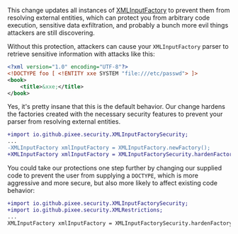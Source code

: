 This change updates all instances of [XMLInputFactory](https://docs.oracle.com/javase/8/docs/api/javax/xml/stream/XMLInputFactory.html) to prevent them from resolving external entities, which can protect you from arbitrary code execution, sensitive data exfiltration, and probably a bunch more evil things attackers are still discovering.

Without this protection, attackers can cause your `XMLInputFactory` parser to retrieve sensitive information with attacks like this:

```xml
<?xml version="1.0" encoding="UTF-8"?>
<!DOCTYPE foo [ <!ENTITY xxe SYSTEM "file:///etc/passwd"> ]>
<book>
    <title>&xxe;</title>
</book>
```

Yes, it's pretty insane that this is the default behavior. Our change hardens the factories created with the necessary security features to prevent your parser from resolving external entities.

```diff
+import io.github.pixee.security.XMLInputFactorySecurity;
...
-XMLInputFactory xmlInputFactory = XMLInputFactory.newFactory();
+XMLInputFactory xmlInputFactory = XMLInputFactorySecurity.hardenFactory(XMLInputFactory.newFactory());
```

You could take our protections one step further by changing our supplied code to prevent the user from supplying a `DOCTYPE`, which is more aggressive and more secure, but also more likely to affect existing code behavior:
```diff
+import io.github.pixee.security.XMLInputFactorySecurity;
+import io.github.pixee.security.XMLRestrictions;
...
XMLInputFactory xmlInputFactory = XMLInputFactorySecurity.hardenFactory(XMLInputFactory.newFactory(), XMLRestrictions.DISALLOW_DOCTYPE);
```
